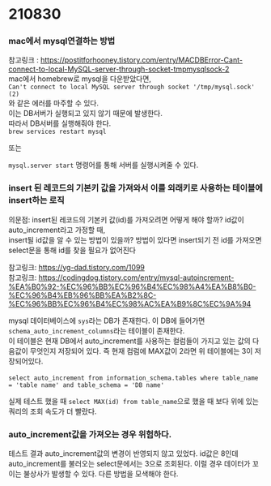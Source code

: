 # 210830
### mac에서 mysql연결하는 방법
참고링크 : https://postitforhooney.tistory.com/entry/MACDBError-Cant-connect-to-local-MySQL-server-through-socket-tmpmysqlsock-2 </br>
mac에서 homebrew로 mysql을 다운받았다면,</br>
`Can't connect to local MySQL server through socket '/tmp/mysql.sock' (2)`</br>
와 같은 에러를 마주할 수 있다.</br>
이는 DB서버가 실행되고 있지 않기 때문에 발생한다.</br>
따라서 DB서버를 실행해줘야 한다.</br>
`brew services restart mysql`</br>

또는

`mysql.server start` 명령어를 통해 서버를 실행시켜줄 수 있다.

### insert 된 레코드의 기본키 값을 가져와서 이를 외래키로 사용하는 테이블에 insert하는 로직
의문점: insert된 레코드의 기본키 값(id)를 가져오려면 어떻게 해야 할까? id값이 auto_increment라고 가정할 때,</br>
insert될 id값을 알 수 있는 방법이 있을까? 방법이 있다면 insert되기 전 id를 가져오면 select문을 통해 id를 찾을 필요가 없어진다</br>

참고링크: https://yg-dad.tistory.com/1099</br>
참고링크: https://codingdog.tistory.com/entry/mysql-autoincrement-%EA%B0%92-%EC%96%BB%EC%96%B4%EC%98%A4%EA%B8%B0-%EC%96%B4%EB%96%BB%EA%B2%8C-%EC%96%BB%EC%96%B4%EC%98%AC%EA%B9%8C%EC%9A%94</br>

mysql 데이터베이스에 `sys`라는 DB가 존재한다. 이 DB에 들어가면 `schema_auto_increment_columns`라는 테이블이 존재한다.</br>
이 테이블은 현재 DB에서 auto_increment를 사용하는 컬럼들이 가지고 있는 값의 다음값이 무엇인지 저장되어 있다. 즉 현재 컴럼에 MAX값이 2라면 위 테이블에는 3이 저장되어있다.</br>
</br>
`select auto_increment from information_schema.tables where table_name = 'table name' and table_schema = 'DB name'`

실제 테스트 했을 때 `select MAX(id) from table_name`으로 했을 때 보다 위에 있는 쿼리의 조회 속도가 더 빨랐다.

### auto_increment값을 가져오는 경우 위험하다.
테스트 결과 auto_increment값의 변경이 반영되지 않고 있었다. id값은 8인데 auto_increment를 불러오는 select문에서는 3으로 조회된다.
이럴 경우 데이터가 꼬이는 불상사가 발생할 수 있다.
다른 방법을 모색해야 한다.

